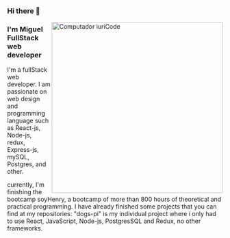 ### Hi there 👋 

<img src="https://www.pinclipart.com/picdir/big/414-4146837_x-transparent-programming-png-clipart.png" min-width="400px" max-width="400px" width="400px" align="right" margin="0 0 0 0" alt="Computador iuriCode">


### I'm Miguel FullStack web developer

I'm a fullStack web developer. I am passionate on web design and programming language such as React-js, Node-js, redux, 
Express-js, mySQL, Postgres, and other. 

currently, I'm finishing the bootcamp soyHenry, a bootcamp of more than 800 hours of theoretical and practical programming.
I have already finished some projects that you can find at my repositories: "dogs-pi" is my individual project where i only had to use React, JavaScript, Node-js, PostgresSQL and Redux, no other frameworks. 




<!--
**miguel-mm89/miguel-mm89** is a ✨ _special_ ✨ repository because its `README.md` (this file) appears on your GitHub profile.

Here are some ideas to get you started:

- 🔭 I’m currently working on ...
- 🌱 I’m currently learning ...
- 👯 I’m looking to collaborate on ...
- 🤔 I’m looking for help with ...
- 💬 Ask me about ...
- 📫 How to reach me: ...
- 😄 Pronouns: ...
- ⚡ Fun fact: ...
-->
